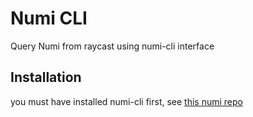 # Numi CLI

Query Numi from raycast using numi-cli interface

## Installation
you must have installed numi-cli first, see [this numi repo](https://github.com/nikolaeu/numi#numi-cli)